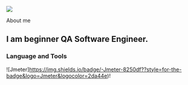 ![](https://timeweb.com/ru/community/article/2c/2c07bf8d248660e02c50d753cabc091e.png)

About me

## I am beginner QA Software Engineer.

### Language and Tools
![Jmeter]https://img.shields.io/badge/-Jmeter-8250df??style=for-the-badge&logo=Jmeter&logocolor=2da44e)!
